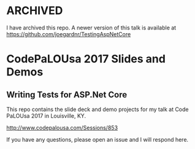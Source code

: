 # ARCHIVED
I have archived this repo.  A newer version of this talk is available at https://github.com/joegardnr/TestingAspNetCore


# CodePaLOUsa 2017 Slides and Demos
## Writing Tests for ASP.Net Core

This repo contains the slide deck and demo projects for my talk at Code PaLOUsa 2017 in Louisville, KY.

http://www.codepalousa.com/Sessions/853

If you have any questions, please open an issue and I will respond here.

